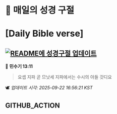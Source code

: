 # 🙏 매일의 성경 구절
# [Daily Bible verse]
## [![README에 성경구절 업데이트](https://github.com/DONGSUKA/first_test/actions/workflows/update-readme-bible.yml/badge.svg)](https://github.com/DONGSUKA/first_test/actions/workflows/update-readme-bible.yml)
<!-- START_BIBLE_VERSE -->
📖 **민수기 13:11**
> 요셉 지파 곧 므낫세 지파에서는 수시의 아들 갓디요

🕊️ _업데이트 시각: 2025-09-22 16:56:21 KST_
  <!-- END_BIBLE_VERSE -->
## GITHUB_ACTION
